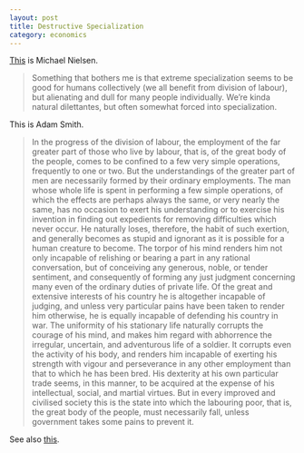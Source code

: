 ```yaml
---
layout: post
title: Destructive Specialization
category: economics
---
```

[This](https://twitter.com/michael_nielsen/status/1786548228416008427) is Michael Nielsen.

> Something that bothers me is that extreme specialization seems to be good for humans collectively (we all benefit from division of labour), but alienating and dull for many people individually. We’re kinda natural dilettantes, but often somewhat forced into specialization.


This is Adam Smith.

> In the progress of the division of labour, the employment of the far greater part of those who live by labour, that is, of the great body of the people, comes to be confined to a few very simple operations, frequently to one or two. But the understandings of the greater part of men are necessarily formed by their ordinary employments. The man whose whole life is spent in performing a few simple operations, of which the effects are perhaps always the same, or very nearly the same, has no occasion to exert his understanding or to exercise his invention in finding out expedients for removing difficulties which never occur. He naturally loses, therefore, the habit of such exertion, and generally becomes as stupid and ignorant as it is possible for a human creature to become. The torpor of his mind renders him not only incapable of relishing or bearing a part in any rational conversation, but of conceiving any generous, noble, or tender sentiment, and consequently of forming any just judgment concerning many even of the ordinary duties of private life. Of the great and extensive interests of his country he is altogether incapable of judging, and unless very particular pains have been taken to render him otherwise, he is equally incapable of defending his country in war. The uniformity of his stationary life naturally corrupts the courage of his mind, and makes him regard with abhorrence the irregular, uncertain, and adventurous life of a soldier. It corrupts even the activity of his body, and renders him incapable of exerting his strength with vigour and perseverance in any other employment than that to which he has been bred. His dexterity at his own particular trade seems, in this manner, to be acquired at the expense of his intellectual, social, and martial virtues. But in every improved and civilised society this is the state into which the labouring poor, that is, the great body of the people, must necessarily fall, unless government takes some pains to prevent it.

See also [this](https://blog.independent.org/2022/06/10/adam-smith-technology-liberty/).